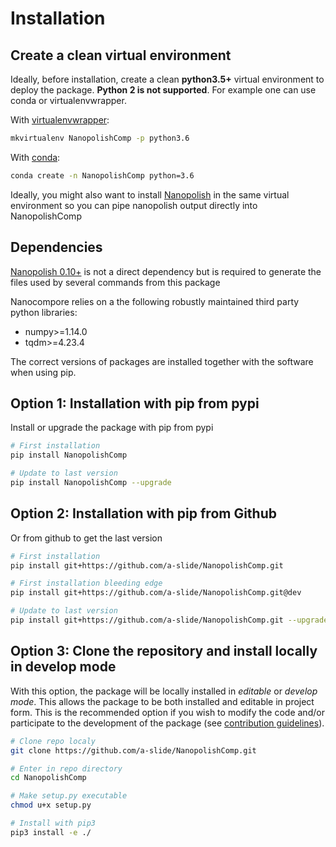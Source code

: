 # Installation

## Create a clean virtual environment

Ideally, before installation, create a clean **python3.5+** virtual environment to deploy the package. **Python 2 is not supported**.
For example one can use conda or virtualenvwrapper.

With [virtualenvwrapper](https://virtualenvwrapper.readthedocs.io/en/latest/install.html):

```bash
mkvirtualenv NanopolishComp -p python3.6
```

With [conda](https://conda.io/projects/conda/en/latest/user-guide/install/index.html):

```bash
conda create -n NanopolishComp python=3.6
```

Ideally, you might also want to install [Nanopolish](https://github.com/jts/nanopolish) in the same virtual environment so you can pipe nanopolish output directly into NanopolishComp

## Dependencies

[Nanopolish 0.10+](https://github.com/jts/nanopolish) is not a direct dependency but is required to generate the files used by several commands from this package

Nanocompore relies on a the following robustly maintained third party python libraries:

* numpy>=1.14.0
* tqdm>=4.23.4

The correct versions of packages are installed together with the software when using pip.

## Option 1: Installation with pip from pypi

Install or upgrade the package with pip from pypi

```bash
# First installation
pip install NanopolishComp

# Update to last version
pip install NanopolishComp --upgrade
```

## Option 2: Installation with pip from Github

Or from github to get the last version

```bash
# First installation
pip install git+https://github.com/a-slide/NanopolishComp.git

# First installation bleeding edge
pip install git+https://github.com/a-slide/NanopolishComp.git@dev

# Update to last version
pip install git+https://github.com/a-slide/NanopolishComp.git --upgrade
```

## Option 3: Clone the repository and install locally in develop mode

With this option, the package will be locally installed in *editable* or *develop mode*. This allows the package to be both installed and editable in project form. This is the recommended option if you wish to modify the code and/or participate to the development of the package (see [contribution guidelines](contributing.md)).

```bash
# Clone repo localy
git clone https://github.com/a-slide/NanopolishComp.git

# Enter in repo directory
cd NanopolishComp

# Make setup.py executable
chmod u+x setup.py

# Install with pip3
pip3 install -e ./
```
